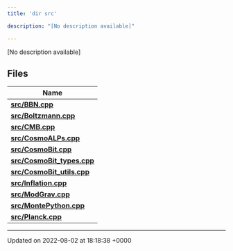 ```yaml
---
title: 'dir src'

description: "[No description available]"

---
```







[No description available]

## Files

| Name           |
| -------------- |
| **[src/BBN.cpp](/documentation/code/colliderbit_development/files/bbn_8cpp/#file-bbn.cpp)**  |
| **[src/Boltzmann.cpp](/documentation/code/colliderbit_development/files/boltzmann_8cpp/#file-boltzmann.cpp)**  |
| **[src/CMB.cpp](/documentation/code/colliderbit_development/files/cmb_8cpp/#file-cmb.cpp)**  |
| **[src/CosmoALPs.cpp](/documentation/code/colliderbit_development/files/cosmoalps_8cpp/#file-cosmoalps.cpp)**  |
| **[src/CosmoBit.cpp](/documentation/code/colliderbit_development/files/cosmobit_8cpp/#file-cosmobit.cpp)**  |
| **[src/CosmoBit_types.cpp](/documentation/code/colliderbit_development/files/cosmobit__types_8cpp/#file-cosmobit-types.cpp)**  |
| **[src/CosmoBit_utils.cpp](/documentation/code/colliderbit_development/files/cosmobit__utils_8cpp/#file-cosmobit-utils.cpp)**  |
| **[src/Inflation.cpp](/documentation/code/colliderbit_development/files/inflation_8cpp/#file-inflation.cpp)**  |
| **[src/ModGrav.cpp](/documentation/code/colliderbit_development/files/modgrav_8cpp/#file-modgrav.cpp)**  |
| **[src/MontePython.cpp](/documentation/code/colliderbit_development/files/montepython_8cpp/#file-montepython.cpp)**  |
| **[src/Planck.cpp](/documentation/code/colliderbit_development/files/planck_8cpp/#file-planck.cpp)**  |






-------------------------------

Updated on 2022-08-02 at 18:18:38 +0000
